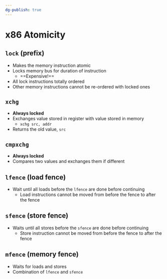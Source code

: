 ```yaml
---
dg-publish: true
---
```

# x86 Atomicity
## `lock` (prefix)
* Makes the memory instruction atomic
* Locks memory bus for duration of instruction
	* ==Expensive!==
* All lock instructions totally ordered
* Other memory instructions cannot be re-ordered with locked ones
## `xchg`
* **Always locked**
* Exchanges value stored in register with value stored in memory
	* `xchg src, addr`
* Returns the old value, `src`
## `cmpxchg`
* **Always locked**
* Compares two values and exchanges them if different
## `lfence` (load fence)
* Wait until all loads before the `lfence` are done before continuing
	* Load instructions cannot be moved from before the fence to after the fence
## `sfence` (store fence)
* Waits until all stores before the `sfence` are done before continuing
	* Store instruction cannot be moved from before the fence to after the fence
## `mfence` (memory fence)
* Waits for loads and stores
* Combination of `lfence` and `sfence`

